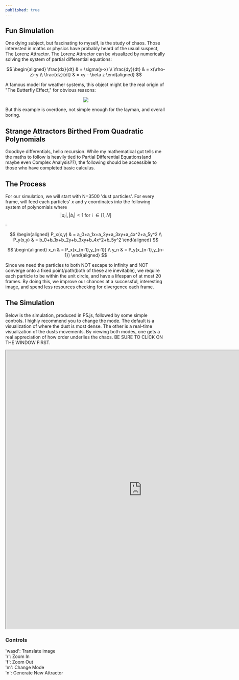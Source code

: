 ```yaml
---
published: true
---
```

## Fun Simulation

One dying subject, but fascinating to myself, is the study of chaos. Those interested in maths or physics have probably heard of the usual suspect, The Lorenz Attractor. The Lorenz Attractor can be visualized by numerically solving the system of partial differential equations:
<p align="center">
$$
\begin{aligned}
\frac{dx}{dt} & = \sigma(y-x) \\
\frac{dy}{dt} & = x(\rho-z)-y \\  
\frac{dz}{dt} & = xy - \beta z  
\end{aligned}
$$    
</p>

A famous model for weather systems, this object might be the real origin of "The Butterfly Effect," for obvious reasons:

<p align="center">
  <img src="https://upload.wikimedia.org/wikipedia/commons/1/13/A_Trajectory_Through_Phase_Space_in_a_Lorenz_Attractor.gif">
</p>  

But this example is overdone, not simple enough for the layman, and overall boring.  

## Strange Attractors Birthed From Quadratic Polynomials
Goodbye differentials, hello recursion. While my mathematical gut tells me the maths to follow is heavily tied to Partial Differential Equations(and maybe even Complex Analysis??), the following should be accessible to those who have completed basic calculus. 

## The Process
For our simulation, we will start with N=3500 'dust particles'. For every frame, will feed each particles' x and y coordinates into the following system of polynomials where $$|a_i|,|b_i| < 1\text{ for i }\in [1,N]$$:

<p align="center">
$$
\begin{aligned}
P_x(x,y) & = a_0+a_1x+a_2y+a_3xy+a_4x^2+a_5y^2 \\ 
P_y(x,y) & = b_0+b_1x+b_2y+b_3xy+b_4x^2+b_5y^2
\end{aligned}
$$ 
</p>  
  
$$
\begin{aligned}
x_n & = P_x(x_{n-1},y_{n-1}) \\
y_n & = P_y(x_{n-1},y_{n-1})
\end{aligned}
$$

Since we need the particles to both NOT escape to infinity and NOT converge onto a fixed point/path(both of these are inevitable), we require each particle to be within the unit circle, and have a lifespan of at most 20 frames. By doing this, we improve our chances at a successful, interesting image, and spend less resources checking for divergence each frame. 

## The Simulation  
Below is the simulation, produced in P5.js, followed by some simple controls. I highly recommend you to change the mode. The default is a visualization of where the dust is most dense. The other is a real-time visualization of the dusts movements. By viewing both modes, one gets a real appreciation of how order underlies the chaos. BE SURE TO CLICK ON THE WINDOW FIRST. 
<p align="center">
<iframe src="https://www.openprocessing.org/sketch/646277/embed/" width="850" height="870"></iframe>
</p>

### Controls
'wasd': Translate image  
'r': Zoom In  
'f': Zoom Out  
'm': Change Mode  
'n': Generate New Attractor  
